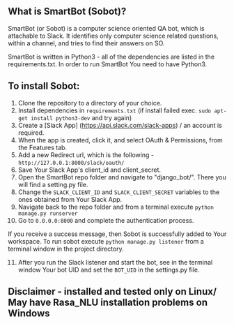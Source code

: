## What is SmartBot (Sobot)?

SmartBot (or Sobot) is a computer science oriented QA bot, which is attachable to Slack. 
It identifies only computer science related questions, within a channel,
and tries to find their answers on SO. 

SmartBot is written in Python3 - all of the dependencies are listed in the requirements.txt.
In order to run SmartBot You need to have Python3. 

## To install Sobot:

1. Clone the repository to a directory of your choice.
2. Install dependencies in `requirements.txt` (if install failed exec. `sudo apt-get install python3-dev` and try again)
3. Create a [Slack App] (https://api.slack.com/slack-apps) / an account is required.
4. When the app is created, click it, and select OAuth & Permissions, from the Features tab.
5. Add a new Redirect url, which is the following - `http://127.0.0.1:8000/slack/oauth/` 
6. Save Your Slack App's client_id and client_secret.
7. Open the SmartBot repo folder and navigate to "django_bot/". There you will find a setting.py file.
8. Change the `SLACK_CLIENT_ID` and `SLACK_CLIENT_SECRET` variables to the ones obtained from Your Slack App.
9. Navigate back to the repo folder and from a terminal execute `python manage.py runserver`
10. Go to `0.0.0.0:8000` and complete the authentication process. 

If you receive a success message, then Sobot is successfully added to Your workspace.
To run sobot execute `python manage.py listener` from a terminal window in the project directory.

11. After you run the Slack listener and start the bot, see in the terminal window Your bot UID and
set the `BOT_UID` in the settings.py file.


## Disclaimer - installed and tested only on Linux/ May have Rasa_NLU installation problems on Windows

